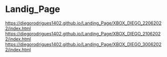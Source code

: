 # Landig_Page


https://diegorodrigues1402.github.io/Landing_Page/XBOX_DIEGO_22062022/index.html
https://diegorodrigues1402.github.io/Landing_Page/XBOX_DIEGO_21062022/index.html
https://diegorodrigues1402.github.io/Landing_Page/XBOX_DIEGO_30062022/index.html

